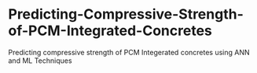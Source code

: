 # Predicting-Compressive-Strength-of-PCM-Integrated-Concretes
Predicting compressive strength of PCM Integerated concretes using ANN and ML Techniques
